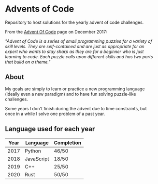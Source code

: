 # Advents of Code

Repository to host solutions for the yearly advent of code challenges.

From the [Advent Of Code](https://adventofcode.com/about) page on December 2017:

*"Advent of Code is a series of small programming puzzles for a variety of skill levels. They are self-contained and are just as appropriate for an expert who wants to stay sharp as they are for a beginner who is just learning to code. Each puzzle calls upon different skills and has two parts that build on a theme."*

## About

My goals are simply to learn or practice a new programming language (ideally even a new paradigm) and to have fun solving puzzle-like challenges.

Some years I don't finish during the advent due to time constraints, but once in a while I solve one problem of a past year.

## Language used for each year

| Year | Language   | Completion |
| ---- | ---------- | ---------- |
| 2017 | Python     | 46/50      |
| 2018 | JavaScript | 18/50      |
| 2019 | C++        | 25/50      |
| 2020 | Rust       | 50/50      |
